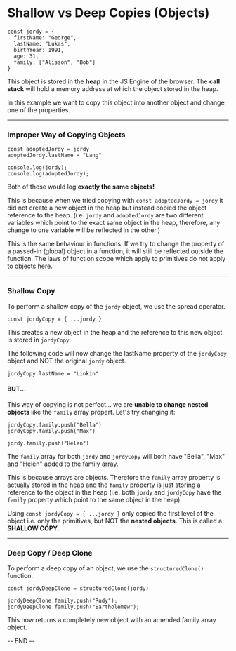 # Shallow vs Deep Copies (Objects)

```
const jordy = {
  firstName: "George",
  lastName: "Lukas",
  birthYear: 1991,
  age: 31,
  family: ["Alisson", "Bob"]
}
```

This object is stored in the <strong>heap</strong> in the JS Engine of the browser. The <strong>call stack</strong> will hold a memory address at which the object stored in the heap.

In this example we want to copy this object into another object and change one of the properties.

---

### Improper Way of Copying Objects

```
const adoptedJordy = jordy
adoptedJordy.lastName = "Lang"

console.log(jordy);
console.log(adoptedJordy);
```

Both of these would log <strong>exactly the same objects!</strong> <br>

This is because when we tried copying with `const adoptedJordy = jordy` it did not create a new object in the heap but instead copied the object reference to the heap. (i.e. `jordy` and `adoptedJordy` are two different variables which point to the exact same object in the heap, therefore, any change to one variable will be reflected in the other.)

This is the same behaviour in functions. If we try to change the property of a passed-in (global) object in a function, it will still be reflected outside the function. The laws of function scope which apply to primitives do not apply to objects here.

---

### Shallow Copy

To perform a shallow copy of the `jordy` object, we use the spread operator.

```
const jordyCopy = { ...jordy }
```

This creates a new object in the heap and the reference to this new object is stored in `jordyCopy`.

The following code will now change the lastName property of the `jordyCopy` object and NOT the original `jordy` object.

```
jordyCopy.lastName = "Linkin"
```

#### BUT...

This way of copying is not perfect... we are <strong>unable to change nested objects </strong> like the `family` array propert. Let's try changing it:

```
jordyCopy.family.push("Bella")
jordyCopy.family.push("Max")

jordy.family.push("Helen")
```

The `family` array for both `jordy` and `jordyCopy` will both have "Bella", "Max" and "Helen" added to the family array.

This is because arrays are objects. Therefore the `family` array property is actually stored in the heap and the `family` property is just storing a reference to the object in the heap (i.e. both `jordy` and `jordyCopy` have the `family` property which point to the same object in the heap).

Using `const jordyCopy = { ...jordy }` only copied the first level of the object i.e. only the primitives, but NOT the <strong>nested objects</strong>. This is called a <strong>SHALLOW COPY.</strong>

---

### Deep Copy / Deep Clone

To perform a deep copy of an object, we use the `structuredClone()` function.

```
const jordyDeepClone = structuredClone(jordy)

jordyDeepClone.family.push("Rudy");
jordyDeepClone.family.push("Bartholemew");
```

This now returns a completely new object with an amended family array object.

-- END --
